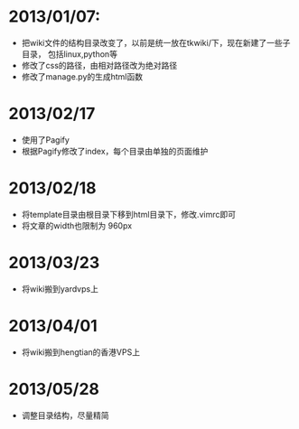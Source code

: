 # 2013/01/07:
* 把wiki文件的结构目录改变了，以前是统一放在tkwiki/下，现在新建了一些子目录，
包括linux,python等
* 修改了css的路径，由相对路径改为绝对路径
* 修改了manage.py的生成html函数

# 2013/02/17
* 使用了Pagify
* 根据Pagify修改了index，每个目录由单独的页面维护

# 2013/02/18
* 将template目录由根目录下移到html目录下，修改.vimrc即可
* 将文章的width也限制为 960px

# 2013/03/23
* 将wiki搬到yardvps上

# 2013/04/01
* 将wiki搬到hengtian的香港VPS上

# 2013/05/28
* 调整目录结构，尽量精简
